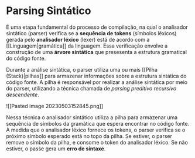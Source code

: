 # Parsing Sintático
É uma etapa fundamental do processo de compilação, na qual o analisador sintático (parser) verifica se a **sequência de tokens** (símbolos léxicos) gerada pelo **analisador léxico** (lexer) está de acordo com a [[Linguagem|gramática]] da linguagem. Essa verificação envolve a construção de uma **árvore sintática** que presesenta a estrutura gramatical do código fonte.

Durante a análise sintática, o parser utiliza uma ou mais [[Pilha (Stack)|pilhas]] para armazenar informações sobre a estrutura sintática do código fonte. A pilha é responsável por realizar a análise sintática por meio do parser, utilizando a técnica chamada de *parsing preditivo recursivo descendente*.

![[Pasted image 20230503152845.png]]

Nessa técnica o analisador sintático utiliza a pilha para armazenar uma sequência de símbolos da gramática que espera encontrar no código fonte. À medida que o analisador léxico fornece os tokens, o parser verifica se o próximo símbolo esperado está no topo da pilha. Se estiver, o parser remove o símbolo da pilha, e consome o token do analisador léxico. Se não estiver, o passe gera um **erro de sintaxe**. 
